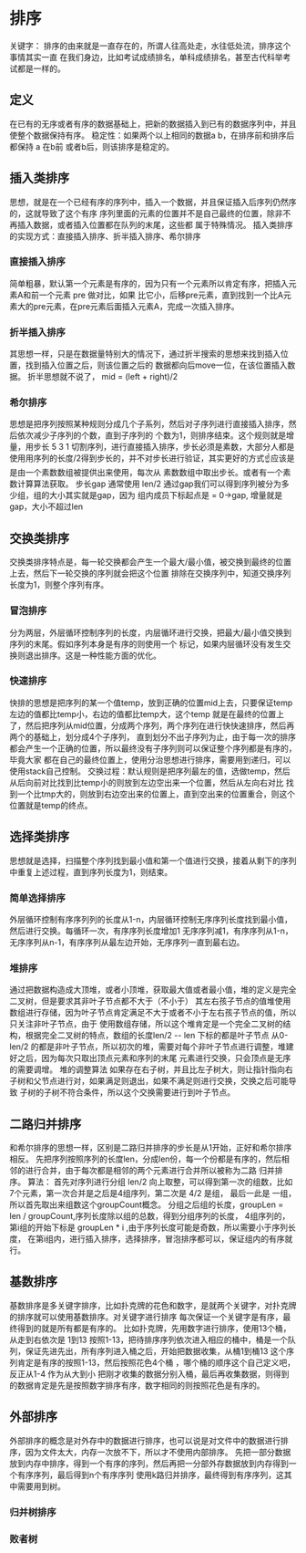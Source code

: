# 排序
关键字：
排序的由来就是一直存在的，所谓人往高处走，水往低处流，排序这个事情其实一直
在我们身边，比如考试成绩排名，单科成绩排名，甚至古代科举考试都是一样的。
## 定义
在已有的无序或者有序的数据基础上，把新的数据插入到已有的数据序列中，并且使整个数据保持有序。
稳定性：如果两个以上相同的数据a b，在排序前和排序后都保持 a 在b前 或者b后，则该排序是稳定的。
##  插入类排序
思想，就是在一个已经有序的序列中，插入一个数据，并且保证插入后序列仍然序的，这就导致了这个有序
序列里面的元素的位置并不是自己最终的位置，除非不再插入数据，或者插入位置都在队列的末尾，这些都
属于特殊情况。
插入类排序的实现方式：直接插入排序、折半插入排序、希尔排序
### 直接插入排序
简单粗暴，默认第一个元素是有序的，因为只有一个元素所以肯定有序，把插入元素A和前一个元素 pre 做对比，如果
比它小，后移pre元素，直到找到一个比A元素大的pre元素，在pre元素后面插入元素A，完成一次插入排序。
### 折半插入排序
其思想一样，只是在数据量特别大的情况下，通过折半搜索的思想来找到插入位置，找到插入位置之后，则该位置之后的
数据都向后move一位，在该位置插入数据。
折半思想就不说了， mid = (left + right)/2
### 希尔排序
思想是把序列按照某种规则分成几个子系列，然后对子序列进行直接插入排序，然后依次减少子序列的个数，直到子序列的
个数为1，则排序结束。这个规则就是增量，用步长 5 3 1 切割序列，进行直接插入排序，步长必须是素数，大部分人都是
使用用序列的长度/2得到步长的，并不对步长进行验证，其实更好的方式☝应该是是由一个素数数组被提供出来使用，每次从
素数数组中取出步长。或者有一个素数计算算法获取。
步长gap 通常使用 len/2 
通过gap我们可以得到序列被分为多少组，组的大小其实就是gap，因为
组内成员下标起点是 = 0->gap, 增量就是gap，大小不超过len
## 交换类排序
交换类排序特点是，每一轮交换都会产生一个最大/最小值，被交换到最终的位置上去，然后下一轮交换的序列就会把这个位置
排除在交换序列中，知道交换序列长度为1，则整个序列有序。
### 冒泡排序
分为两层，外层循环控制序列的长度，内层循环进行交换，把最大/最小值交换到序列的末尾。假如序列本身是有序的则使用一个
标记，如果内层循环没有发生交换则退出排序。这是一种性能方面的优化。
### 快速排序
快排的思想是把序列的某一个值temp，放到正确的位置mid上去，只要保证temp左边的值都比temp小，右边的值都比temp大，这个temp
就是在最终的位置上了，然后把序列从mid位置，分成两个序列，两个序列在进行快快速排序，然后再两个的基础上，划分成4个子序列，
直到划分不出子序列为止，由于每一次的排序都会产生一个正确的位置，所以最终没有子序列则可以保证整个序列都是有序的，毕竟大家
都在自己的最终位置上，使用分治思想进行排序，需要用到递归，可以使用stack自己控制。
交换过程：默认规则是把序列最左的值，选做temp，然后从后向前对比找到比temp小的则放到左边空出来一个位置，然后从左向右对比
找到一个比tmp大的，则放到右边空出来的位置上，直到空出来的位置重合，则这个位置就是temp的终点。
## 选择类排序
思想就是选择，扫描整个序列找到最小值和第一个值进行交换，接着从剩下的序列中重复上述过程，直到序列长度为1，则结束。
### 简单选择排序
外层循环控制有序序列列的长度从1-n，内层循环控制无序序列长度找到最小值，然后进行交换。每循环一次，有序序列长度增加1
无序序列减1，有序序列从1-n，无序序列从n-1，有序序列从最左边开始，无序序列一直到最右边。
### 堆排序
通过把数据构造成大顶堆，或者小顶堆，获取最大值或者最小值，堆的定义是完全二叉树，但是要求其非叶子节点都不大于（不小于）
其左右孩子节点的值堆使用数组进行存储，因为叶子节点肯定满足不大于或者不小于左右孩子节点的值，所以只关注非叶子节点，由于
使用数组存储，所以这个堆肯定是一个完全二叉树的结构，根据完全二叉树的特点，数组的长度len/2 -- len 下标的都是叶子节点
从0- len/2 的都是非叶子节点，所以初次的堆，需要对每个非叶子节点进行调整，堆建好之后，因为每次只取出顶点元素和序列的末尾
元素进行交换，只会顶点是无序的需要调增。
堆的调整算法
如果存在右子树，并且比左子树大，则让指针指向右子树和父节点进行对，如果满足则退出，如果不满足则进行交换，交换之后可能导致
子树的子树不符合条件，所以这个交换需要进行到叶子节点。
## 二路归并排序
和希尔排序的思想一样，区别是二路归并排序的步长是从1开始，正好和希尔排序相反。
先把序列按照序列的长度len，分成len份，每一个份都是有序的，然后相邻的进行合并，由于每次都是相邻的两个元素进行合并所以被称为二路
归并排序。
算法：
首先对序列进行分组 len/2 向上取整，可以得到第一次的组数，比如7个元素，第一次合并是之后是4组序列，第二次是 4/2 是组，
最后一此是 一组，所以首先取出来组数这个groupCount概念。
分组之后组的长度，groupLen =  len / groupCount,序列长度除以组的总数，得到分组序列的长度，
4组序列的，第i组的开始下标是  groupLen * i ,由于序列长度可能是奇数，所以需要小于序列长度，
在第i组内，进行插入排序，选择排序，冒泡排序都可以，保证组内的有序就行。
## 基数排序
基数排序是多关键字排序，比如扑克牌的花色和数字，是就两个关键字，对扑克牌的排序就可以使用基数排序。对关键字进行排序
每次保证一个关键字是有序，最终得到的就是所有都是有序的。
比如扑克牌，先用数字进行排序，使用13个桶，从走到右依次是 1到13
按照1-13，把待排序序列依次进入相应的桶中，桶是一个队列，保证先进先出，所有序列进入桶之后，开始把数据收集，从桶1到桶13
这个序列肯定是有序的按照1-13，然后按照花色4个桶 ，哪个桶的顺序这个自己定义吧，反正从1-4 作为从大到小
把刚才收集的数据分别入桶，最后再收集数据，则得到的数据肯定是先是按照数字排序有序，数字相同的则按照花色是有序的。
## 外部排序
外部排序的概念是对外存中的数据进行排序，也可以说是对文件中的数据进行排序，因为文件太大，内存一次放不下，所以才不使用内部排序。
先把一部分数据放到内存中排序，得到一个有序的序列，然后再把一分部外存数据放到内存得到一个有序序列，最后得到n个有序序列
使用k路归并排序，最终得到有序序列，这其中需要用到树。
### 归并树排序
### 败者树
